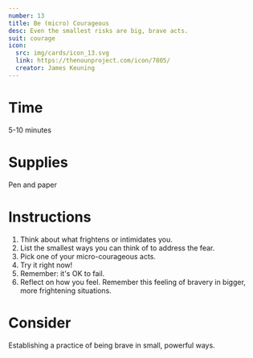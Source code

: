 ```yaml
---
number: 13
title: Be (micro) Courageous
desc: Even the smallest risks are big, brave acts.
suit: courage
icon:
  src: img/cards/icon_13.svg
  link: https://thenounproject.com/icon/7805/
  creator: James Keuning
---
```

# Time
5-10 minutes

# Supplies
Pen and paper

# Instructions
1. Think about what frightens or intimidates you.
2. List the smallest ways you can think of to address the fear. 
3. Pick one of your micro-courageous acts.
4. Try it right now! 
5. Remember: it's OK to fail.
6. Reflect on how you feel. Remember this feeling of bravery in bigger, more frightening situations.

# Consider
Establishing a practice of being brave in small, powerful ways.

